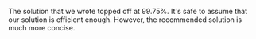 The solution that we wrote topped off at 99.75%. It's safe to assume that our solution is efficient enough. However, the recommended solution is much more concise. 